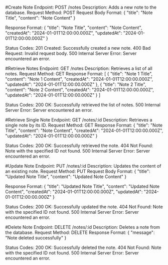 #Create Note
Endpoint: POST /notes
Description: Adds a new note to the database.
Request Method: POST
Request Body Format:
{
  "title": "Note Title",
  "content": "Note Content"
}

Response Format:
{
  "title": "Note Title",
  "content": "Note Content",
  "createdAt": "2024-01-01T12:00:00.000Z",
  "updatedAt": "2024-01-01T12:00:00.000Z"
}

Status Codes:
201 Created: Successfully created a new note.
400 Bad Request: Invalid request body.
500 Internal Server Error: Server encountered an error.


#Retrieve Notes
Endpoint: GET /notes
Description: Retrieves a list of all notes.
Request Method: GET
Response Format:
[
  {
    "title": "Note 1 Title",
    "content": "Note 1 Content",
    "createdAt": "2024-01-01T12:00:00.000Z",
    "updatedAt": "2024-01-01T12:00:00.000Z"
  },
  {
    "title": "Note 2 Title",
    "content": "Note 2 Content",
    "createdAt": "2024-01-01T12:00:00.000Z",
    "updatedAt": "2024-01-01T12:00:00.000Z"
  }
]

Status Codes:
200 OK: Successfully retrieved the list of notes.
500 Internal Server Error: Server encountered an error.


#Retrieve Single Note
Endpoint: GET /notes/:id
Description: Retrieves a single note by its ID.
Request Method: GET
Response Format:
{
  "title": "Note Title",
  "content": "Note Content",
  "createdAt": "2024-01-01T12:00:00.000Z",
  "updatedAt": "2024-01-01T12:00:00.000Z"
}

Status Codes:
200 OK: Successfully retrieved the note.
404 Not Found: Note with the specified ID not found.
500 Internal Server Error: Server encountered an error.


#Update Note
Endpoint: PUT /notes/:id
Description: Updates the content of an existing note.
Request Method: PUT
Request Body Format:
{
  "title": "Updated Note Title",
  "content": "Updated Note Content"
}

Response Format:
{
  "title": "Updated Note Title",
  "content": "Updated Note Content",
  "createdAt": "2024-01-01T12:00:00.000Z",
  "updatedAt": "2024-01-01T12:00:00.000Z"
}

Status Codes:
200 OK: Successfully updated the note.
404 Not Found: Note with the specified ID not found.
500 Internal Server Error: Server encountered an error.


#Delete Note
Endpoint: DELETE /notes/:id
Description: Deletes a note from the database.
Request Method: DELETE
Response Format:
{
  "message": "Note deleted successfully"
}

Status Codes:
200 OK: Successfully deleted the note.
404 Not Found: Note with the specified ID not found.
500 Internal Server Error: Server encountered an error.
